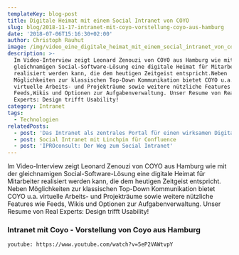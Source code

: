 ```yaml
---
templateKey: blog-post
title: Digitale Heimat mit einem Social Intranet von COYO
slug: blog/2018-11-17-intranet-mit-coyo-vorstellung-coyo-aus-hamburg 
date: '2018-07-06T15:16:30+02:00'
author: Christoph Rauhut
image: /img/video_eine_digitale_heimat_mit_einem_social_intranet_von_coyo.jpg
description: >-
  Im Video-Interview zeigt Leonard Zenouzi von COYO aus Hamburg wie mit der
  gleichnamigen Social-Software-Lösung eine digitale Heimat für Mitarbeiter
  realisiert werden kann, die dem heutigen Zeitgeist entspricht.Neben
  Möglichkeiten zur klassischen Top-Down Kommunikation bietet COYO u.a.
  virtuelle Arbeits- und Projekträume sowie weitere nützliche Features wie
  Feeds,Wikis und Optionen zur Aufgabenverwaltung. Unser Resume von Real
  Experts: Design trifft Usability! 
category: Intranet
tags:
  - Technologien
relatedPosts:
  - post: 'Das Intranet als zentrales Portal für einen wirksamen Digital Workplace '
  - post: Social Intranet mit Linchpin für Confluence
  - post: 'IPROconsult: Der Weg zum Social Intranet'
---
```

Im Video-Interview zeigt Leonard Zenouzi von COYO aus Hamburg wie mit der gleichnamigen Social-Software-Lösung eine digitale Heimat für Mitarbeiter realisiert werden kann, die dem heutigen Zeitgeist entspricht. Neben Möglichkeiten zur klassischen Top-Down Kommunikation bietet COYO u.a. virtuelle Arbeits- und Projekträume sowie weitere nützliche Features wie Feeds, Wikis und Optionen zur Aufgabenverwaltung. Unser Resume von Real Experts: Design trifft Usability! 

### Intranet mit Coyo - Vorstellung von Coyo aus Hamburg

`youtube: https://www.youtube.com/watch?v=5eP2VAWtvpY`
